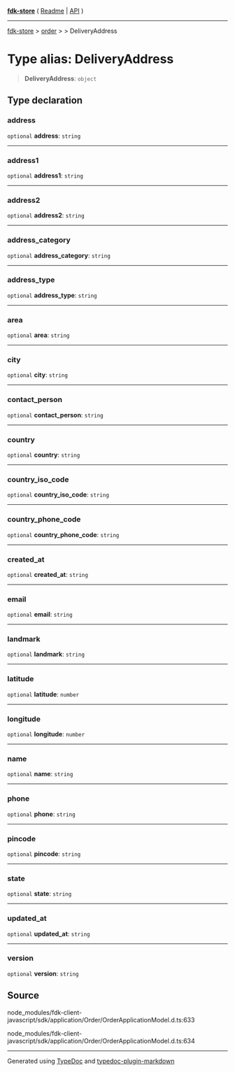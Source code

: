 [**fdk-store**](../../../README.md) ( [Readme](../../../README.md) \| [API](../../../API.md) )

---

[fdk-store](../../../API.md) > [order](../../README.md) > [<internal>](../README.md) > DeliveryAddress

# Type alias: DeliveryAddress

> **DeliveryAddress**: `object`

## Type declaration

### address

`optional` **address**: `string`

---

### address1

`optional` **address1**: `string`

---

### address2

`optional` **address2**: `string`

---

### address_category

`optional` **address_category**: `string`

---

### address_type

`optional` **address_type**: `string`

---

### area

`optional` **area**: `string`

---

### city

`optional` **city**: `string`

---

### contact_person

`optional` **contact_person**: `string`

---

### country

`optional` **country**: `string`

---

### country_iso_code

`optional` **country_iso_code**: `string`

---

### country_phone_code

`optional` **country_phone_code**: `string`

---

### created_at

`optional` **created_at**: `string`

---

### email

`optional` **email**: `string`

---

### landmark

`optional` **landmark**: `string`

---

### latitude

`optional` **latitude**: `number`

---

### longitude

`optional` **longitude**: `number`

---

### name

`optional` **name**: `string`

---

### phone

`optional` **phone**: `string`

---

### pincode

`optional` **pincode**: `string`

---

### state

`optional` **state**: `string`

---

### updated_at

`optional` **updated_at**: `string`

---

### version

`optional` **version**: `string`

## Source

node_modules/fdk-client-javascript/sdk/application/Order/OrderApplicationModel.d.ts:633

node_modules/fdk-client-javascript/sdk/application/Order/OrderApplicationModel.d.ts:634

---

Generated using [TypeDoc](https://typedoc.org/) and [typedoc-plugin-markdown](https://www.npmjs.com/package/typedoc-plugin-markdown)
